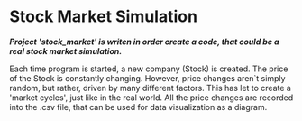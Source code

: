 ﻿# Stock Market Simulation
<i> <b> Project 'stock_market' is writen in order create a code, that could be a real stock market simulation. </b> </i>
<p> Each time program is started, a new company (Stock) is created. The price of the Stock is constantly changing. However, price changes aren`t simply random, but rather, driven by many different factors. This has let to create a 'market cycles', just like in the real world. All the price changes are recorded into the .csv file, that can be used for data visualization as a diagram. </p>
